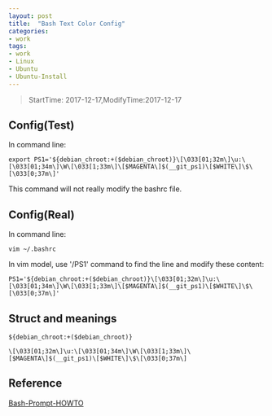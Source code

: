 ```yaml
---
layout: post
title:  "Bash Text Color Config"
categories:
- work
tags:
- work
- Linux 
- Ubuntu 
- Ubuntu-Install
---
```


> StartTime: 2017-12-17,ModifyTime:2017-12-17

<!---more--->

## Config(Test)
In command line:

```
export PS1='${debian_chroot:+($debian_chroot)}\[\033[01;32m\]\u:\[\033[01;34m\]\W\[\033[1;33m\]\[$MAGENTA\]$(__git_ps1)\[$WHITE\]\$\[\033[0;37m\]'
```

This command will not really modify the bashrc file.

## Config(Real)
In command line:
```
vim ~/.bashrc
```
In vim model, use '/PS1' command to find the line and modify these content:
```
PS1='${debian_chroot:+($debian_chroot)}\[\033[01;32m\]\u:\[\033[01;34m\]\W\[\033[1;33m\]\[$MAGENTA\]$(__git_ps1)\[$WHITE\]\$\[\033[0;37m\]'
```

## Struct and meanings
```
${debian_chroot:+($debian_chroot)}

```

```
\[\033[01;32m\]\u:\[\033[01;34m\]\W\[\033[1;33m\]\[$MAGENTA\]$(__git_ps1)\[$WHITE\]\$\[\033[0;37m\]
```

## Reference
[Bash-Prompt-HOWTO](http://tldp.org/HOWTO/Bash-Prompt-HOWTO/x329.html)
